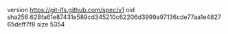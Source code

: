version https://git-lfs.github.com/spec/v1
oid sha256:628fa61e87431e589cd345210c62206d3999a97136cde77aa1e482765deff7f8
size 5354
